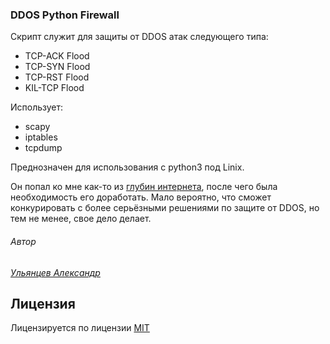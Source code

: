 ### DDOS Python Firewall

Скрипт служит для защиты от DDOS атак следующего типа:
- TCP-ACK Flood
- TCP-SYN Flood
- TCP-RST Flood
- KIL-TCP Flood

Использует:
- scapy
- iptables
- tcpdump

Преднозначен для использования c python3 под Linix.

Он попал ко мне как-то из [глубин интернета](https://hastebin.com/ruxacodino.py), после чего была необходимость его доработать. Мало вероятно, что сможет конкурировать с более серьёзными решениями по защите от DDOS, но тем не менее, свое дело делает.

###### Автор

[*Ульянцев Александр*](mailto:it.bumerang@gmail.com)

## Лицензия
Лицензируется по лицензии [MIT](LICENSE.txt)
